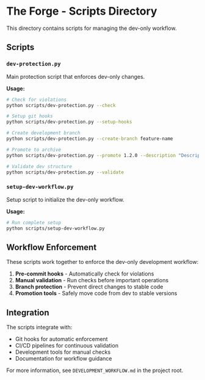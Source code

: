 # The Forge - Scripts Directory

This directory contains scripts for managing the dev-only workflow.

## Scripts

### `dev-protection.py`
Main protection script that enforces dev-only changes.

**Usage:**
```bash
# Check for violations
python scripts/dev-protection.py --check

# Setup git hooks
python scripts/dev-protection.py --setup-hooks

# Create development branch
python scripts/dev-protection.py --create-branch feature-name

# Promote to archive
python scripts/dev-protection.py --promote 1.2.0 --description "Description"

# Validate dev structure
python scripts/dev-protection.py --validate
```

### `setup-dev-workflow.py`
Setup script to initialize the dev-only workflow.

**Usage:**
```bash
# Run complete setup
python scripts/setup-dev-workflow.py
```

## Workflow Enforcement

These scripts work together to enforce the dev-only development workflow:

1. **Pre-commit hooks** - Automatically check for violations
2. **Manual validation** - Run checks before important operations
3. **Branch protection** - Prevent direct changes to stable code
4. **Promotion tools** - Safely move code from dev to stable versions

## Integration

The scripts integrate with:
- Git hooks for automatic enforcement
- CI/CD pipelines for continuous validation
- Development tools for manual checks
- Documentation for workflow guidance

For more information, see `DEVELOPMENT_WORKFLOW.md` in the project root. 